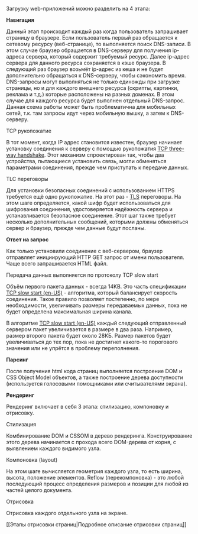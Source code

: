 Загрузку web-приложений можно разделить на 4 этапа:

**Навигация**

Данный этап происходит каждый раз когда пользователь запрашивает страницу в браузере. Если пользователь первый раз обращается к сетевому ресурсу (веб-странице), то выполняется поиск DNS-записи. В этом случае браузер обращается в DNS-серверу для получения ip-адреса сервера, который содержит требуемый ресурс. Далее ip-адрес сервера для данного ресурса сохраняется в кэше браузера. В следующий раз браузер возьмёт ip-адрес из кеша и не будет дополнительно обращаться к DNS-серверу, чтобы сэкономить время. DNS-запросы могут выполняться не только единожды при загрузке страницы, но и для каждого внешнего ресурса (скрипты, картинки, реклама и т.д.) которые расположены на разных доменах. В этом случае для каждого ресурса будет выполнен отдельный DNS-запрос. 
Данная схема работы может быть проблематична для мобильных сетей, т.к. там запросы идут через мобильную вышку, а затем к DNS-серверу.

TCP рукопожатие

В тот момент, когда IP адрес становится известен, браузер начинает установку соединения к серверу с помощью рукопожатия [TCP three-way handshake](https://developer.mozilla.org/en-US/docs/Glossary/TCP_handshake). Этот механизм спроектирован так, чтобы два устройства, пытающиеся установить связь, могли обменяться параметрами соединения, прежде чем приступать к передаче данных.

TLC переговоры

Для установки безопасных соединений с использованием HTTPS требуется ещё одно рукопожатие. На этот раз - [TLS](https://developer.mozilla.org/ru/docs/Glossary/TLS) переговоры. На этом шаге определяется, какой шифр будет использоваться для шифрования соединения, удостоверяется надёжность сервера и устанавливается безопасное соединение. Этот шаг также требует несколько дополнительных сообщений, которыми должны обменяться сервер и браузер, прежде чем данные будут посланы.

**Ответ на запрос**

Как только установили соединение с веб-сервером, браузер отправляет инициирующий HTTP GET запрос от имени пользователя. Чаще всего запрашивается HTML файл. 

Передача данных выполняется по протоколу TCP slow start

Объём первого пакета данных - всегда 14KB. Это часть спецификации [TCP slow start (en-US)](https://developer.mozilla.org/en-US/docs/Glossary/TCP_slow_start) - алгоритма, который балансирует скорость соединения. Такое правило позволяет постепенно, по мере необходимости, увеличивать размеры передаваемых данных, пока не будет определена максимальная ширина канала.

В алгоритме [TCP slow start (en-US)](https://developer.mozilla.org/en-US/docs/Glossary/TCP_slow_start) каждый следующий отправленный сервером пакет увеличивается в размере в два раза. Например, размер второго пакета будет около 28КБ. Размер пакетов будет увеличиваться до тех пор, пока не достигнет какого-то порогового значения или не упрётся в проблему переполнения.

**Парсинг**

После получения html кода страниц выполняется построение DOM и CSS Object Model объектов, а также построение дерева доступности (используется голосовыми помощниками или считывателями экрана).

**Рендеринг**

Рендеринг включает в себя 3 этапа: стилизацию, компоновку и отрисовку.

Стилизация

Комбинирование DOM и CSSOM в дерево рендеринга. Конструирование этого дерева начинается с прохода всего DOM-дерева от корня, с выявлением каждого видимого узла.

Компоновка (layout)

На этом шаге вычисляется геометрия каждого узла, то есть ширина, высота, положение элементов. Reflow (перекомпоновка) - это любой последующий процесс определения размеров и позиции для любой из частей целого документа.

Отрисовка

Отрисовка каждого отдельного узла на экране.

[[Этапы отрисовки страниц|Подробное описание отрисовки страниц]]

